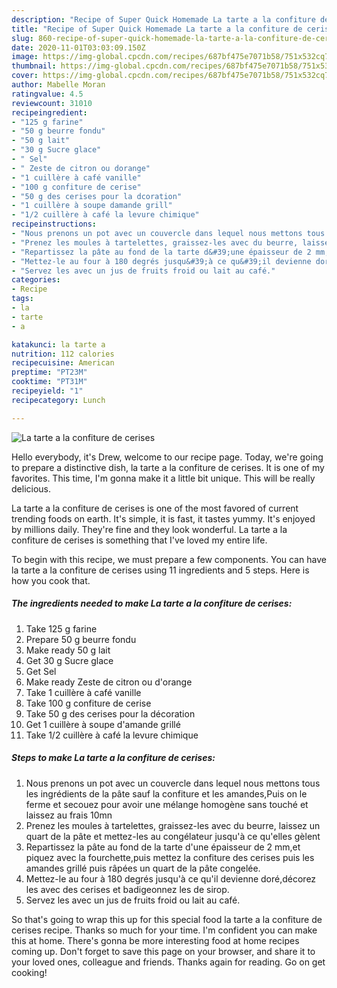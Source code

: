 ```yaml
---
description: "Recipe of Super Quick Homemade La tarte a la confiture de cerises"
title: "Recipe of Super Quick Homemade La tarte a la confiture de cerises"
slug: 860-recipe-of-super-quick-homemade-la-tarte-a-la-confiture-de-cerises
date: 2020-11-01T03:03:09.150Z
image: https://img-global.cpcdn.com/recipes/687bf475e7071b58/751x532cq70/la-tarte-a-la-confiture-de-cerises-photo-principale-de-la-recette.jpg
thumbnail: https://img-global.cpcdn.com/recipes/687bf475e7071b58/751x532cq70/la-tarte-a-la-confiture-de-cerises-photo-principale-de-la-recette.jpg
cover: https://img-global.cpcdn.com/recipes/687bf475e7071b58/751x532cq70/la-tarte-a-la-confiture-de-cerises-photo-principale-de-la-recette.jpg
author: Mabelle Moran
ratingvalue: 4.5
reviewcount: 31010
recipeingredient:
- "125 g farine"
- "50 g beurre fondu"
- "50 g lait"
- "30 g Sucre glace"
- " Sel"
- " Zeste de citron ou dorange"
- "1 cuillère à café vanille"
- "100 g confiture de cerise"
- "50 g des cerises pour la dcoration"
- "1 cuillère à soupe damande grill"
- "1/2 cuillère à café la levure chimique"
recipeinstructions:
- "Nous prenons un pot avec un couvercle dans lequel nous mettons tous les ingrédients de la pâte sauf la confiture et les amandes,Puis on le ferme et secouez pour avoir une mélange homogène sans touché et laissez au frais 10mn"
- "Prenez les moules à tartelettes, graissez-les avec du beurre, laissez un quart de la pâte et mettez-les au congélateur jusqu&#39;à ce qu&#39;elles gèlent"
- "Repartissez la pâte au fond de la tarte d&#39;une épaisseur de 2 mm,et piquez avec la fourchette,puis mettez la confiture des cerises puis les amandes grillé puis râpées un quart de la pâte congelée."
- "Mettez-le au four à 180 degrés jusqu&#39;à ce qu&#39;il devienne doré,décorez les avec des cerises et badigeonnez les de sirop."
- "Servez les avec un jus de fruits froid ou lait au café."
categories:
- Recipe
tags:
- la
- tarte
- a

katakunci: la tarte a 
nutrition: 112 calories
recipecuisine: American
preptime: "PT23M"
cooktime: "PT31M"
recipeyield: "1"
recipecategory: Lunch

---
```



![La tarte a la confiture de cerises](https://img-global.cpcdn.com/recipes/687bf475e7071b58/751x532cq70/la-tarte-a-la-confiture-de-cerises-photo-principale-de-la-recette.jpg)

Hello everybody, it's Drew, welcome to our recipe page. Today, we're going to prepare a distinctive dish, la tarte a la confiture de cerises. It is one of my favorites. This time, I'm gonna make it a little bit unique. This will be really delicious.



La tarte a la confiture de cerises is one of the most favored of current trending foods on earth. It's simple, it is fast, it tastes yummy. It's enjoyed by millions daily. They're fine and they look wonderful. La tarte a la confiture de cerises is something that I've loved my entire life.


To begin with this recipe, we must prepare a few components. You can have la tarte a la confiture de cerises using 11 ingredients and 5 steps. Here is how you cook that.

<!--inarticleads1-->

##### The ingredients needed to make La tarte a la confiture de cerises:

1. Take 125 g farine
1. Prepare 50 g beurre fondu
1. Make ready 50 g lait
1. Get 30 g Sucre glace
1. Get  Sel
1. Make ready  Zeste de citron ou d&#39;orange
1. Take 1 cuillère à café vanille
1. Take 100 g confiture de cerise
1. Take 50 g des cerises pour la décoration
1. Get 1 cuillère à soupe d&#39;amande grillé
1. Take 1/2 cuillère à café la levure chimique




<!--inarticleads2-->

##### Steps to make La tarte a la confiture de cerises:

1. Nous prenons un pot avec un couvercle dans lequel nous mettons tous les ingrédients de la pâte sauf la confiture et les amandes,Puis on le ferme et secouez pour avoir une mélange homogène sans touché et laissez au frais 10mn
1. Prenez les moules à tartelettes, graissez-les avec du beurre, laissez un quart de la pâte et mettez-les au congélateur jusqu&#39;à ce qu&#39;elles gèlent
1. Repartissez la pâte au fond de la tarte d&#39;une épaisseur de 2 mm,et piquez avec la fourchette,puis mettez la confiture des cerises puis les amandes grillé puis râpées un quart de la pâte congelée.
1. Mettez-le au four à 180 degrés jusqu&#39;à ce qu&#39;il devienne doré,décorez les avec des cerises et badigeonnez les de sirop.
1. Servez les avec un jus de fruits froid ou lait au café.




So that's going to wrap this up for this special food la tarte a la confiture de cerises recipe. Thanks so much for your time. I'm confident you can make this at home. There's gonna be more interesting food at home recipes coming up. Don't forget to save this page on your browser, and share it to your loved ones, colleague and friends. Thanks again for reading. Go on get cooking!
